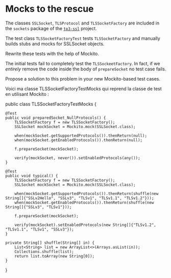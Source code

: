 # Mocks to the rescue

The classes `SSLSocket`, `TLSProtocol` and `TLSSocketFactory` are included in the `sockets` package of the [`tp3-ssl`](../code/tp3-ssl) project.

The test class `TLSSocketFactoryTest` tests `TLSSocketFactory` and manually builds stubs and mocks for SSLSocket objects.

Rewrite these tests with the help of Mockito.

The initial tests fail to completely test the `TLSSockeetFactory`. In fact, if we *entirely* remove the code inside the body of `prepareSocket` no test case fails.

Propose a solution to this problem in your new Mockito-based test cases.

Voici ma classe TLSSocketFactoryTestMocks qui reprend la classe de test en utilisant Mockito :

public class TLSSocketFactoryTestMocks {

    @Test
    public void preparedSocket_NullProtocols() {
        TLSSocketFactory f = new TLSSocketFactory();
        SSLSocket mockSocket = Mockito.mock(SSLSocket.class);

        when(mockSocket.getSupportedProtocols()).thenReturn(null);
        when(mockSocket.getEnabledProtocols()).thenReturn(null);

        f.prepareSocket(mockSocket);

        verify(mockSocket, never()).setEnabledProtocols(any());
    }

    @Test
    public void typical() {
        TLSSocketFactory f = new TLSSocketFactory();
        SSLSocket mockSocket = Mockito.mock(SSLSocket.class);

        when(mockSocket.getSupportedProtocols()).thenReturn(shuffle(new String[]{"SSLv2Hello", "SSLv3", "TLSv1", "TLSv1.1", "TLSv1.2"}));
        when(mockSocket.getEnabledProtocols()).thenReturn(shuffle(new String[]{"SSLv3", "TLSv1"}));

        f.prepareSocket(mockSocket);

        verify(mockSocket).setEnabledProtocols(new String[]{"TLSv1.2", "TLSv1.1", "TLSv1", "SSLv3"});
    }

    private String[] shuffle(String[] in) {
        List<String> list = new ArrayList<>(Arrays.asList(in));
        Collections.shuffle(list);
        return list.toArray(new String[0]);
    }
}
